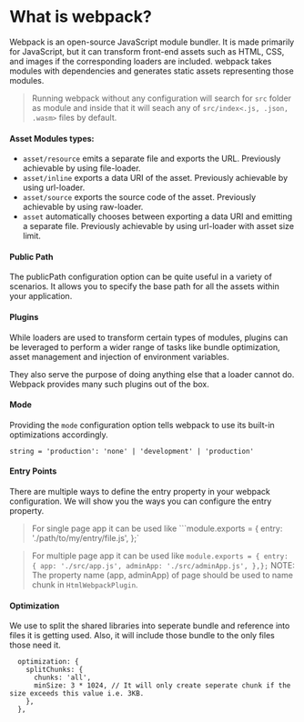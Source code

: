 # What is webpack?

Webpack is an open-source JavaScript module bundler. It is made primarily for JavaScript, but it can transform front-end assets such as HTML, CSS, and images if the corresponding loaders are included. webpack takes modules with dependencies and generates static assets representing those modules.

> Running webpack without any configuration will search for `src` folder as module and inside that it will seach any of `src/index<.js, .json, .wasm>` files by default.

#### Asset Modules types:

- `asset/resource` emits a separate file and exports the URL. Previously achievable by using file-loader.
- `asset/inline` exports a data URI of the asset. Previously achievable by using url-loader.
- `asset/source` exports the source code of the asset. Previously achievable by using raw-loader.
- `asset` automatically chooses between exporting a data URI and emitting a separate file. Previously achievable by using url-loader with asset size limit.

#### Public Path

The publicPath configuration option can be quite useful in a variety of scenarios. It allows you to specify the base path for all the assets within your application.

#### Plugins

While loaders are used to transform certain types of modules, plugins can be leveraged to perform a wider range of tasks like bundle optimization, asset management and injection of environment variables.

They also serve the purpose of doing anything else that a loader cannot do. Webpack provides many such plugins out of the box.

#### Mode

Providing the `mode` configuration option tells webpack to use its built-in optimizations accordingly.

`string = 'production': 'none' | 'development' | 'production'`

#### Entry Points

There are multiple ways to define the entry property in your webpack configuration. We will show you the ways you can configure the entry property.

> For single page app it can be used like ```module.exports = { entry: './path/to/my/entry/file.js', };`

> For multiple page app it can be used like `module.exports = { entry: { app: './src/app.js', adminApp: './src/adminApp.js', },};` NOTE: The property name (app, adminApp) of page should be used to name chunk in `HtmlWebpackPlugin`.

#### Optimization

We use to split the shared libraries into seperate bundle and reference into files it is getting used. Also, it will include those bundle to the only files those need it.

```
  optimization: {
    splitChunks: {
      chunks: 'all',
      minSize: 3 * 1024, // It will only create seperate chunk if the size exceeds this value i.e. 3KB.
    },
  },
```
